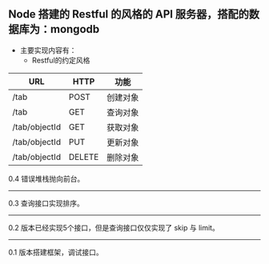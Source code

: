 ## Node 搭建的 Restful 的风格的 API 服务器，搭配的数据库为：mongodb


- 主要实现内容有：
	- Restful的约定风格



URL | 	HTTP | 功能
----|------|----
/tab | POST  | 创建对象
/tab | GET  | 查询对象
/tab/objectId | GET  | 获取对象
/tab/objectId | PUT  | 更新对象
/tab/objectId | DELETE  | 删除对象







0.4 错误堆栈抛向前台。

---
0.3 查询接口实现排序。

---
0.2 版本已经实现5个接口，但是查询接口仅仅实现了 skip 与 limit。

---
0.1 版本搭建框架，调试接口。

